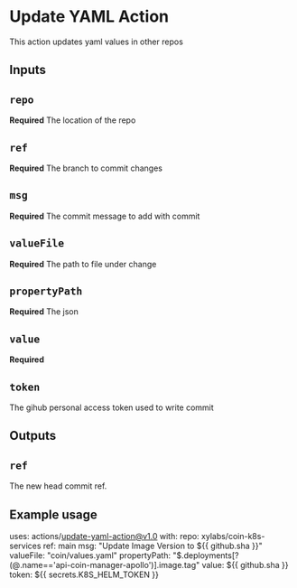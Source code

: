 # Update YAML Action

This action updates yaml values in other repos

## Inputs

## `repo`
**Required** The location of the repo

## `ref`
**Required** The branch to commit changes

## `msg`
**Required** The commit message to add with commit

## `valueFile`
**Required** The path to file under change

## `propertyPath`
**Required** The json

## `value`
**Required** 

## `token`
The gihub personal access token used to write commit

## Outputs

## `ref`

The new head commit ref.

## Example usage

uses: actions/update-yaml-action@v1.0
with:
	repo: xylabs/coin-k8s-services
	ref: main
	msg: "Update Image Version to ${{ github.sha }}"
  valueFile: "coin/values.yaml"
	propertyPath: "$.deployments[?(@.name=='api-coin-manager-apollo')].image.tag"
	value: ${{ github.sha }}
	token: ${{ secrets.K8S_HELM_TOKEN }}